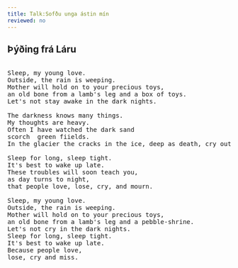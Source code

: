 ```yaml
---
title: Talk:Sofðu unga ástin mín
reviewed: no
---
```


## Þýðing frá Láru 
<pre>

Sleep, my young love.
Outside, the rain is weeping.
Mother will hold on to your precious toys,
an old bone from a lamb's leg and a box of toys. <!-- Völuskrín voru notuð til að geyma sauðarvölur, sem er smábein í hækli á sauðkind. Börn léku sér með sauðarvölur. -->
Let's not stay awake in the dark nights.

The darkness knows many things.
My thoughts are heavy.
Often I have watched the dark sand
scorch <!-- destroy --> green fiields.
In the glacier the cracks in the ice, deep as death, cry out.

Sleep for long, sleep tight.
It's best to wake up late.
These troubles will soon teach you,
as day turns to night,
that people love, lose, cry, and mourn.

Sleep, my young love.
Outside, the rain is weeping.
Mother will hold on to your precious toys,
an old bone from a lamb's leg and a pebble-shrine.
Let's not cry in the dark nights.
Sleep for long, sleep tight.
It's best to wake up late.
Because people love,
lose, cry and miss.

</pre>

